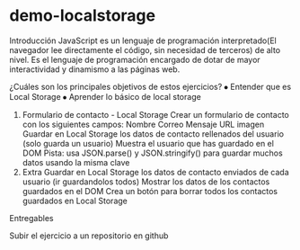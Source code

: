 # demo-localstorage


Introducción
JavaScript es un lenguaje de programación interpretado(El navegador lee directamente el código, sin necesidad de terceros) de alto nivel. Es el lenguaje de programación encargado de dotar de mayor interactividad y dinamismo a las páginas web. 



¿Cuáles son los principales objetivos de estos ejercicios?
⦁ Entender que es Local Storage
⦁ Aprender lo básico de local storage




1. Formulario de contacto - Local Storage
Crear un formulario de contacto con los siguientes campos:
Nombre
Correo
Mensaje
URL imagen
Guardar en Local Storage los datos de contacto rellenados del usuario (solo guarda un usuario)
Muestra el usuario que has guardado en el DOM
Pista: usa JSON.parse() y JSON.stringify() para guardar muchos datos usando la misma clave
2. Extra
Guardar en Local Storage los datos de contacto enviados de cada usuario (ir guardandolos todos)
Mostrar los datos de los contactos guardados en el DOM
Crea un botón para borrar todos los contactos guardados en Local Storage


Entregables

Subir el ejercicio a un repositorio en github
